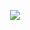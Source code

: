 <p align='center'>
    <p align='center'>
        <p align='center'>
            <img src="https://media.giphy.com/media/izq1EKNHRYgBKIVr7C/giphy.gif">
        </p>
    </p>
</p>

